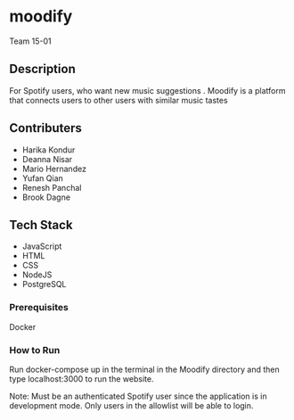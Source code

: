 # moodify
Team 15-01

## Description
For Spotify users, who want new music suggestions . Moodify is a platform that connects users to other users with similar music tastes

## Contributers
* Harika Kondur
* Deanna Nisar
* Mario Hernandez
* Yufan Qian
* Renesh Panchal
* Brook Dagne

## Tech Stack
* JavaScript
* HTML
* CSS
* NodeJS
* PostgreSQL

### Prerequisites
Docker

### How to Run

Run docker-compose up in the terminal in the Moodify directory and then type localhost:3000 to run the website.

Note: Must be an authenticated Spotify user since the application is in development mode. Only users in the allowlist will be able to login.
